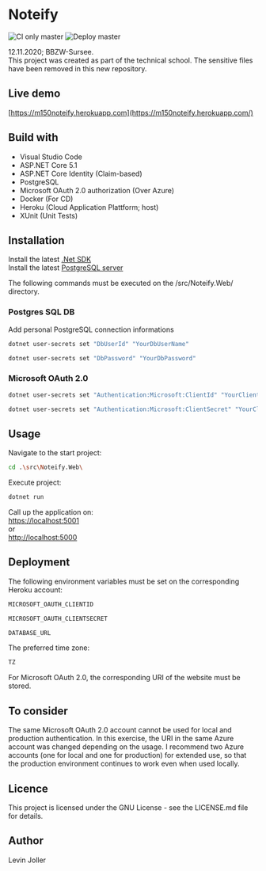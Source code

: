 # Noteify

![CI only master](https://github.com/levinjoller/noteify/workflows/CI%20only/badge.svg)
![Deploy master](https://github.com/levinjoller/noteify/workflows/Deploy/badge.svg)

12.11.2020; BBZW-Sursee.\
This project was created as part of the technical school. The sensitive files have been removed in this new repository.

## Live demo

[https://m150noteify.herokuapp.com](https://m150noteify.herokuapp.com/)

## Build with

- Visual Studio Code
- ASP.NET Core 5.1
- ASP.NET Core Identity (Claim-based)
- PostgreSQL
- Microsoft OAuth 2.0 authorization (Over Azure)
- Docker (For CD)
- Heroku (Cloud Application Plattform; host)
- XUnit (Unit Tests)

## Installation

Install the latest [.Net SDK](https://dotnet.microsoft.com/download)\
Install the latest [PostgreSQL server](https://www.postgresql.org/download/)

The following commands must be executed on the /src/Noteify.Web/ directory.

### Postgres SQL DB

Add personal PostgreSQL connection informations

```sh
dotnet user-secrets set "DbUserId" "YourDbUserName"
```

```sh
dotnet user-secrets set "DbPassword" "YourDbPassword"
```

### Microsoft OAuth 2.0

```sh
dotnet user-secrets set "Authentication:Microsoft:ClientId" "YourClient-ID"
```

```sh
dotnet user-secrets set "Authentication:Microsoft:ClientSecret" "YourClient-Secret"
```

## Usage

Navigate to the start project:

```sh
cd .\src\Noteify.Web\
```

Execute project:

```sh
dotnet run
```

Call up the application on:\
[https://localhost:5001](https://localhost:5001)\
or\
[http://localhost:5000](http://localhost:5000)

## Deployment

The following environment variables must be set on the corresponding Heroku account:

```sh
MICROSOFT_OAUTH_CLIENTID
```

```sh
MICROSOFT_OAUTH_CLIENTSECRET
```

```sh
DATABASE_URL
```

The preferred time zone:

```sh
TZ
```

For Microsoft OAuth 2.0, the corresponding URI of the website must be stored.

## To consider

The same Microsoft OAuth 2.0 account cannot be used for local and production authentication. In this exercise, the URI in the same Azure account was changed depending on the usage. I recommend two Azure accounts (one for local and one for production) for extended use, so that the production environment continues to work even when used locally.

## Licence

This project is licensed under the GNU License - see the LICENSE.md file for details.

## Author

Levin Joller
